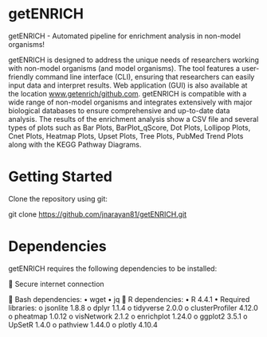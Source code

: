 # getENRICH
getENRICH - Automated pipeline for enrichment analysis in non-model organisms!

getENRICH is designed to address the unique needs of researchers working with non-model organisms (and model organisms). The tool features a user-friendly command line interface (CLI), ensuring that researchers can easily input data and interpret results. Web application (GUI) is also available at the location www.getenrich/github.com. getENRICH is compatible with a wide range of non-model organisms and integrates extensively with major biological databases to ensure comprehensive and up-to-date data analysis. The results of the enrichment analysis show a CSV file and several types of plots such as Bar Plots, BarPlot_qScore, Dot Plots, Lollipop Plots, Cnet Plots, Heatmap Plots, Upset Plots, Tree Plots, PubMed Trend Plots along with the KEGG Pathway Diagrams.

# Getting Started
Clone the repository using git:

git clone https://github.com/jnarayan81/getENRICH.git

# Dependencies
getENRICH requires the following dependencies to be installed:

	Secure internet connection
 
	Bash dependencies:
•	wget
•	jq
	R dependencies:
•	R 4.4.1
•	Required libraries:
o	jsonlite 1.8.8
o	dplyr 1.1.4
o	tidyverse 2.0.0
o	clusterProfiler 4.12.0
o	pheatmap 1.0.12
o	visNetwork 2.1.2
o	enrichplot 1.24.0
o	ggplot2 3.5.1
o	UpSetR 1.4.0
o	pathview 1.44.0
o	plotly 4.10.4
